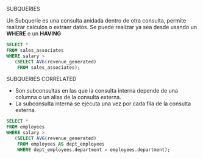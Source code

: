 SUBQUERIES

Un Subquerie es una consulta anidada dentro de otra consulta, permite realizar calculos o extraer datos.
Se puede realizar ya sea desde usando un **WHERE** o un **HAVING**
```sql
SELECT *
FROM sales_associates
WHERE salary > 
   (SELECT AVG(revenue_generated)
    FROM sales_associates);
```

SUBQUERIES CORRELATED

- Son subconsultas en las que la consulta interna depende de una columna o un alias de la consulta externa.
- La subconsulta interna se ejecuta una vez por cada fila de la consulta externa.

```sql
SELECT *
FROM employees
WHERE salary > 
   (SELECT AVG(revenue_generated)
    FROM employees AS dept_employees
    WHERE dept_employees.department = employees.department);
```